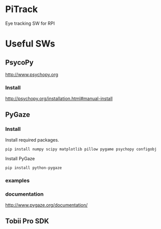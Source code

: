 # PiTrack
Eye tracking SW for RPI

# Useful SWs

## PsycoPy
http://www.psychopy.org

### Install
http://psychopy.org/installation.html#manual-install


## PyGaze

### Install

Install required packages.
```
pip install numpy scipy matplotlib pillow pygame psychopy configobj
```

Install PyGaze
```
pip install python-pygaze
```

### examples

### documentation
http://www.pygaze.org/documentation/

## Tobii Pro SDK
